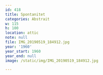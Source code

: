 ```yaml
---
id: 418
title: Spontanitet
categories: Abstrait
w: 115
h: 100
location: attic
note: null
file: IMG_20190519_184912.jpg
year: '1960'
year_start: 1960
year_end: null
image: /static/img/IMG_20190519_184912.jpg

---
```

